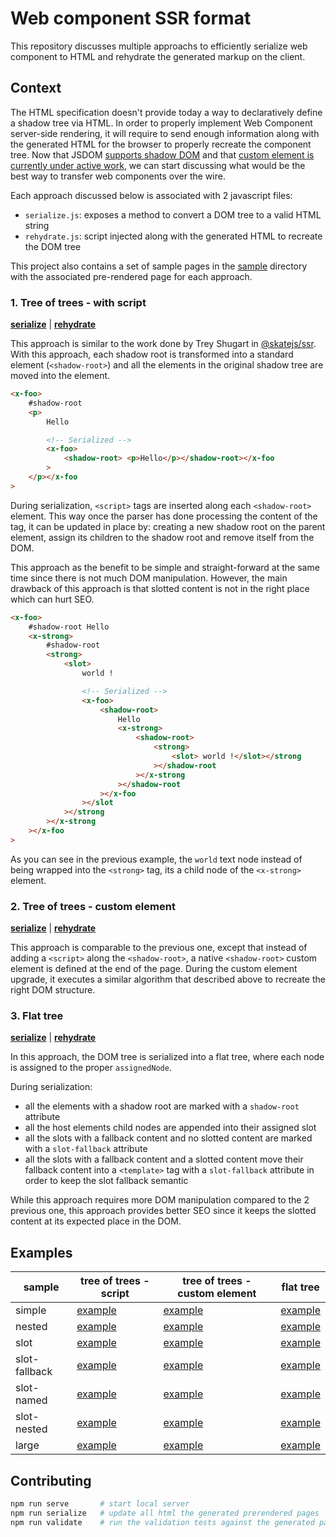 # Web component SSR format

This repository discusses multiple approachs to efficiently serialize web component to HTML and rehydrate the generated markup on the client.

## Context

The HTML specification doesn't provide today a way to declaratively define a shadow tree via HTML. In order to properly implement Web Component server-side rendering, it will require to send enough information along with the generated HTML for the browser to properly recreate the component tree. Now that JSDOM [supports shadow DOM](https://github.com/jsdom/jsdom/issues/2343) and that [custom element is currently under active work](https://github.com/jsdom/jsdom/pull/2548), we can start discussing what would be the best way to transfer web components over the wire.

Each approach discussed below is associated with 2 javascript files:

-   `serialize.js`: exposes a method to convert a DOM tree to a valid HTML string
-   `rehydrate.js`: script injected along with the generated HTML to recreate the DOM tree

This project also contains a set of sample pages in the [sample](sample) directory with the associated pre-rendered page for each approach.

### 1. Tree of trees - with script

**[serialize](formats/tree-of-tree-with-script/serialize.js)** | **[rehydrate](formats/tree-of-tree-with-script/rehydrate.js)**

This approach is similar to the work done by Trey Shugart in [@skatejs/ssr](https://github.com/skatejs/skatejs/tree/master/packages/ssr). With this approach, each shadow root is transformed into a standard element (`<shadow-root>`) and all the elements in the original shadow tree are moved into the element.

```html
<x-foo>
    #shadow-root
    <p>
        Hello

        <!-- Serialized -->
        <x-foo>
            <shadow-root> <p>Hello</p></shadow-root></x-foo
        >
    </p></x-foo
>
```

During serialization, `<script>` tags are inserted along each `<shadow-root>` element. This way once the parser has done processing the content of the tag, it can be updated in place by: creating a new shadow root on the parent element, assign its children to the shadow root and remove itself from the DOM.

This approach as the benefit to be simple and straight-forward at the same time since there is not much DOM manipulation. However, the main drawback of this approach is that slotted content is not in the right place which can hurt SEO.

```html
<x-foo>
    #shadow-root Hello
    <x-strong>
        #shadow-root
        <strong>
            <slot>
                world !

                <!-- Serialized -->
                <x-foo>
                    <shadow-root>
                        Hello
                        <x-strong>
                            <shadow-root>
                                <strong>
                                    <slot> world !</slot></strong
                                ></shadow-root
                            ></x-strong
                        ></shadow-root
                    ></x-foo
                ></slot
            ></strong
        ></x-strong
    ></x-foo
>
```

As you can see in the previous example, the `world` text node instead of being wrapped into the `<strong>` tag, its a child node of the `<x-strong>` element.

### 2. Tree of trees - custom element

**[serialize](formats/tree-of-tree/serialize.js)** | **[rehydrate](formats/tree-of-tree/rehydrate.js)**

This approach is comparable to the previous one, except that instead of adding a `<script>` along the `<shadow-root>`, a native `<shadow-root>` custom element is defined at the end of the page. During the custom element upgrade, it executes a similar algorithm that described above to recreate the right DOM structure.

### 3. Flat tree

**[serialize](formats/flat-tree/serialize.js)** | **[rehydrate](formats/flat-tree/rehydrate.js)**

In this approach, the DOM tree is serialized into a flat tree, where each node is assigned to the proper `assignedNode`.

During serialization:

-   all the elements with a shadow root are marked with a `shadow-root` attribute
-   all the host elements child nodes are appended into their assigned slot
-   all the slots with a fallback content and no slotted content are marked with a `slot-fallback` attribute
-   all the slots with a fallback content and a slotted content move their fallback content into a `<template>` tag with a `slot-fallback` attribute in order to keep the slot fallback semantic

While this approach requires more DOM manipulation compared to the 2 previous one, this approach provides better SEO since it keeps the slotted content at its expected place in the DOM.

## Examples

| sample        | tree of trees - script                                          | tree of trees - custom element                      | flat tree                                        |
| ------------- | --------------------------------------------------------------- | --------------------------------------------------- | ------------------------------------------------ |
| simple        | [example](samples/large/rendered/tree-of-tree-with-script.html) | [example](samples/large/rendered/tree-of-tree.html) | [example](samples/large/rendered/flat-tree.html) |
| nested        | [example](samples/nested/rendered/tree-of-tree-with-script.html) | [example](samples/nested/rendered/tree-of-tree.html) | [example](samples/nested/rendered/flat-tree.html) |
| slot          | [example](samples/slot/rendered/tree-of-tree-with-script.html) | [example](samples/slot/rendered/tree-of-tree.html) | [example](samples/slot/rendered/flat-tree.html) |
| slot-fallback | [example](samples/slot-fallback/rendered/tree-of-tree-with-script.html) | [example](samples/slot-fallback/rendered/tree-of-tree.html) | [example](samples/slot-fallback/rendered/flat-tree.html) |
| slot-named    | [example](samples/slot-named/rendered/tree-of-tree-with-script.html) | [example](samples/slot-named/rendered/tree-of-tree.html) | [example](samples/slot-named/rendered/flat-tree.html) |
| slot-nested   | [example](samples/slot-nested/rendered/tree-of-tree-with-script.html) | [example](samples/slot-nested/rendered/tree-of-tree.html) | [example](samples/slot-nested/rendered/flat-tree.html) |
| large         | [example](samples/large/rendered/tree-of-tree-with-script.html) | [example](samples/large/rendered/tree-of-tree.html) | [example](samples/large/rendered/flat-tree.html) |

## Contributing

```sh
npm run serve       # start local server
npm run serialize   # update all html the generated prerendered pages
npm run validate    # run the validation tests against the generated pages
```
